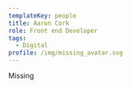 ```yaml
---
templateKey: people
title: Aaron Cork
role: Front end Developer
tags:
  - Digital
profile: /img/missing_avatar.svg
---
```


Missing
